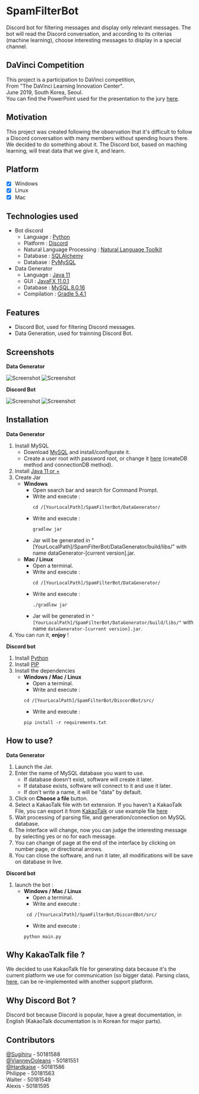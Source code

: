 # SpamFilterBot
Discord bot for filtering messages and display only relevant messages.
The bot will read the Discord conversation, and according to its criterias (machine learning), choose interesting messages to display in a special channel.

## DaVinci Competition
This project is a participation to DaVinci competition,  
From "The DaVinci Learning Innovation Center".  
June 2019, South Korea, Seoul.  
You can find the PowerPoint used for the presentation to the jury [here](./NLP%20Final%20Presentation.pptx).

## Motivation
This project was created following the observation that it's difficult to follow a Discord conversation with many members without spending hours there.
We decided to do something about it.
The Discord bot, based on maching learning, will treat data that we give it, and learn.

## Platform
- [x] Windows
- [x] Linux
- [x] Mac

## Technologies used
- Bot discord
  - Language : [Python](https://www.python.org/)
  - Platform : [Discord](https://discordapp.com/)
  - Natural Language Processing : [Natural Language Toolkit](https://www.nltk.org/)
  - Database : [SQLAlchemy](https://www.sqlalchemy.org/)
  - Database : [PyMySQL](https://github.com/PyMySQL/PyMySQL)
- Data Generator
  - Language : [Java 11](https://www.java.com)
  - GUI : [JavaFX 11.0.1](https://openjfx.io/)
  - Database : [MySQL 8.0.16](https://www.mysql.com/)
  - Compilation : [Gradle 5.4.1](https://gradle.org/)

## Features
- Discord Bot, used for filtering Discord messages.
- Data Generation, used for trainning Discord Bot.

## Screenshots

**Data Generator**


![Screenshot](./Screenshots/FirstScreenDataGenerator.PNG)
![Screenshot](./Screenshots/SecondScreenDataGenerator.PNG)

**Discord Bot**


![Screenshot](./Screenshots/FirstScreenDiscordBot.PNG)
![Screenshot](./Screenshots/SecondScreenDiscordBot.PNG)

## Installation
**Data Generator**
  1. Install MySQL
      - Download [MySQL](https://www.mysql.com/downloads/) and install/configurate it.
      - Create a user root with password root, or change it [here](./DataGenerator/src/main/java/dataGenerator/dataStorage/DataBase.java) (createDB method and connectionDB method).
  2. Install [Java 11 or +](https://www.oracle.com/technetwork/java/javase/downloads/jdk11-downloads-5066655.html)
  3. Create Jar
      - **Windows**
        - Open search bar and search for Command Prompt.
        - Write and execute :
          ```
          cd /[YourLocalPath]/SpamFilterBot/DataGenerator/
          ```
        - Write and execute :
          ```
          gradlew jar
          ```
        - Jar will be generated in "[YourLocalPath]/SpamFilterBot/DataGenerator/build/libs/" with name dataGenerator-[current version].jar.
      - **Mac / Linux**
        - Open a terminal.
        - Write and execute :
          ```
          cd /[YourLocalPath]/SpamFilterBot/DataGenerator/
          ```
        - Write and execute :
          ```
          ./gradlew jar
          ```
        - Jar will be generated in `"[YourLocalPath]/SpamFilterBot/DataGenerator/build/libs/"` with name `dataGenerator-[current version].jar`.
  4. You can run it, **enjoy** !

**Discord bot**
  1. Install [Python](https://www.python.org/downloads/)
  2. Install [PIP](https://pip.pypa.io/en/stable/)
  3. Install the dependencies 
      - **Windows / Mac / Linux**
        - Open a terminal.
        - Write and execute :
        ```
        cd /[YourLocalPath]/SpamFilterBot/DiscordBot/src/
        ```
        - Write and execute :
        ```
        pip install -r requirements.txt
        ```

## How to use?
**Data Generator**
  1. Launch the Jar.
  2. Enter the name of MySQL database you want to use.
      - If database doesn't exist, software will create it later.
      - If database exists, software will connect to it and use it later.
      - If don't write a name, it will be "data" by default.
  3. Click on **Choose a file** button.
  4. Select a KakaoTalk file with txt extension. If you haven't a KakaoTalk File, you can export it from [KakaoTalk](https://cs.kakao.com/helps?articleId=1073183090&category=234&device=2&locale=en&service=8) or use example file [here](./KakaoTalkChats.txt)
  5. Wait processing of parsing file, and generation/connection on MySQL database.
  6. The interface will change, now you can judge the interesting message by selecting yes or no for each message.
  7. You can change of page at the end of the interface by clicking on number page, or 	directional arrows.
  8. You can close the software, and run it later, all modifications will be save on database in live.  
  
**Discord bot**
  1. launch the bot :
      - **Windows / Mac / Linux**
        - Open a terminal.
         - Write and execute :
         ```
          cd /[YourLocalPath]/SpamFilterBot/DiscordBot/src/
          ```
         - Write and execute :
          ```
          python main.py
          ```

## Why KakaoTalk file ?
We decided to use KakaoTalk file for generating data because it's the current platform we use for communication (so bigger data).
Parsing class, [here](./DataGenerator/src/main/java/dataGenerator/ParsingMessagesFromFile.java), can be re-implemented with another support platform.

## Why Discord Bot ?
Discord bot because Discord is popular, have a great documentation, in English (KakaoTalk documentation is in Korean for major parts).

## Contributors
[@Sugihiru](https://github.com/Sugihiru) - 50181588  
[@VianneyDoleans](https://github.com/VianneyDoleans) - 50181551  
[@Hardkaise](https://github.com/Hardkaise) - 50181586  
Philippe - 50181563  
Walter - 50181549  
Alexis - 50181595  
